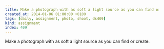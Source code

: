```yaml
---
title: Make a photograph with as soft a light source as you can find or create.
created_at: 2014-01-06 01:00:00 +0100
tags: [daily, assignment, photo, shoot, ds409]
kind: assignment
index: 409
---
```


Make a photograph with as soft a light source as you can find or create.
